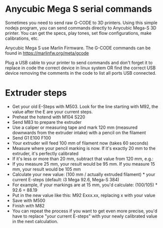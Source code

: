 # Anycubic Mega S serial commands
Sometimes you need to send raw G-CODE to 3D printers. Using this simple nodejs program, you can send commands directly to Anycubic Mega-S 3D printer.
You can get the specs, play tones, set flow configurations, make calibrations, etc.

Anycubic Mega S use Marlin Firmware.
The G-CODE commands can be found in https://marlinfw.org/meta/gcode

Plug a USB cable to your printer to send commands and don't forget it to replace in code the correct device in linux system OR find the correct USB device removing the comments in the code to list all ports USB connected.

# Extruder steps

* Get your old E-Steps with M503. Look for the line starting with M92, the value after the E are your current steps.
* Preheat the hotend with M104 S220
* Send M83 to prepare the extruder
* Use a caliper or measuring tape and mark 120 mm (measured downwards from the extruder intake) with a pencil on the filament
* Send G1 E100 F100
* Your extruder will feed 100 mm of filament now (takes 60 seconds)
* Measure where your pencil marking is now. If it's exactly 20 mm to the extruder, it's perfectly calibrated
* If it's less or more than 20 mm, subtract that value from 120 mm, e.g.:
* If you measure 25 mm, your result would be 95 mm. If you measure 15 mm, your result would be 105 mm
* Calculate your new value: (100 mm / actually extruded filament) * your current E-steps (default: i3 Mega 92.6, Mega-S 384)
* For example, if your markings are at 15 mm, you'd calculate: (100/105) * 92.6 = 88.19
* Put in the new value like this: M92 Exxx.xx, replacing x with your value
* Save with M500
* Finish with M82
* You can repeat the process if you want to get even more precise, you'd have to replace "your current E-steps" with your newly calibrated value in the next calculation.


